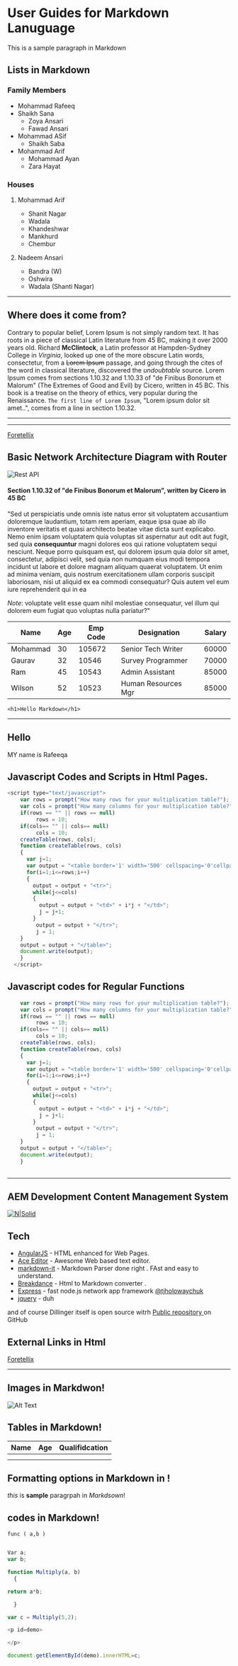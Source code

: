 # User Guides for Markdown Lanuguage

This is a sample paragraph in Markdown 

## Lists in Markdown
 ### Family Members

  * Mohammad Rafeeq
  * Shaikh Sana
    - Zoya Ansari
    - Fawad Ansari
  * Mohammad ASif
    - Shaikh Saba
  * Mohammad Arif
    - Mohammad Ayan
    - Zara Hayat  

### Houses

1. Mohammad Arif
   - Shanit Nagar
   - Wadala
   - Khandeshwar
   - Mankhurd
   - Chembur

2. Nadeem Ansari
   - Bandra (W)
   - Oshwira
   - Wadala (Shanti Nagar)  


---

## Where does it come from?
Contrary to popular belief, Lorem Ipsum is not simply random text. It has roots in a piece of classical Latin literature from 45 BC, making it over 2000 years old. Richard **McClintock**, a Latin professor at Hampden-Sydney College in _Virginia_, looked up one of the more obscure Latin words, consectetur, from a ~~Lorem Ipsum~~ passage, and going through the cites of the word in classical literature, discovered the *_undoubtable_* source. Lorem Ipsum comes from sections 1.10.32 and 1.10.33 of "de Finibus Bonorum et Malorum" (The Extremes of Good and Evil) by Cicero, written in 45 BC. This book is a treatise on the theory of ethics, very popular during the Renaissance. `The first line of Lorem Ipsum`, "Lorem ipsum dolor sit amet..", comes from a line in section 1.10.32.


---

---


[Foretellix](https://www.foretellix.com)<br/>

## Basic Network Architecture Diagram with Router


![Rest API](./Images/Rest-Api-Architecture.jpg)<br> 



#### Section 1.10.32 of "de Finibus Bonorum et Malorum", written by Cicero in 45 BC

"Sed ut perspiciatis unde omnis iste natus error sit voluptatem accusantium doloremque laudantium, totam rem aperiam, eaque ipsa quae ab illo inventore veritatis et quasi architecto beatae vitae dicta sunt explicabo. Nemo enim ipsam voluptatem quia voluptas sit aspernatur aut odit aut fugit, sed quia **consequuntur** magni dolores eos qui ratione voluptatem sequi nesciunt. Neque porro quisquam est, qui dolorem ipsum quia dolor sit amet, consectetur, adipisci velit, sed quia non numquam eius modi tempora incidunt ut labore et dolore magnam aliquam quaerat voluptatem. Ut enim ad minima veniam, quis nostrum exercitationem ullam corporis suscipit laboriosam, nisi ut aliquid ex ea commodi consequatur? Quis autem vel eum iure reprehenderit qui in ea<br> 

_Note_: voluptate velit esse quam nihil molestiae consequatur, vel illum qui dolorem eum fugiat quo voluptas nulla pariatur?"


|  Name | Age  |  Emp Code |  Designation | Salary  |
|---|---|---|---|---|
| Mohammad  |30  | 105672  |  Senior Tech Writer | 60000  |
|  Gaurav | 32  | 10546  |  Survey Programmer | 70000  |
| Ram| 45|10543|Admin Assistant|85000|
| Wilson|52|10523| Human Resources Mgr| 85000|


`<h1>Hello Markdown</h1>`


---

## Hello

MY name is Rafeeqa


## Javascript Codes and Scripts in Html Pages.


```Javascript codes
<script type="text/javascript">
    var rows = prompt("How many rows for your multiplication table?");
    var cols = prompt("How many columns for your multiplication table?");
    if(rows == "" || rows == null)
   		 rows = 10;
    if(cols== "" || cols== null)
   		 cols = 10;
    createTable(rows, cols);
    function createTable(rows, cols)
    {
      var j=1;
      var output = "<table border='1' width='500' cellspacing='0'cellpadding='5'>";
      for(i=1;i<=rows;i++)
      {
    	output = output + "<tr>";
        while(j<=cols)
        {
  		  output = output + "<td>" + i*j + "</td>";
   		  j = j+1;
   		}
   		 output = output + "</tr>";
   		 j = 1;
    }
    output = output + "</table>";
    document.write(output);
    }
  </script>

```


## Javascript codes for Regular Functions

```Javascript
    var rows = prompt("How many rows for your multiplication table?");
    var cols = prompt("How many columns for your multiplication table?");
    if(rows == "" || rows == null)
   		 rows = 10;
    if(cols== "" || cols== null)
   		 cols = 10;
    createTable(rows, cols);
    function createTable(rows, cols)
    {
      var j=1;
      var output = "<table border='1' width='500' cellspacing='0'cellpadding='5'>";
      for(i=1;i<=rows;i++)
      {
    	output = output + "<tr>";
        while(j<=cols)
        {
  		  output = output + "<td>" + i*j + "</td>";
   		  j = j+1;
   		}
   		 output = output + "</tr>";
   		 j = 1;
    }
    output = output + "</table>";
    document.write(output);
    }
  
```

---

## AEM Development Content Management System


[![N|Solid](https://cldup.com/dTxpPi9lDf.thumb.png)](https://nodesource.com/products/nsolid)

## Tech

- [AngularJS] - HTML enhanced for Web Pages.
- [Ace Editor] - Awesome Web based text editor.
- [markdown-it] - Markdown Parser done right . FAst and easy to understand.
- [Breakdance](https://breakdance.github.io./brealdamce) - Html to Markdown converter . 
- [Express] - fast node.js network app framework [@tjholowaychuk] 
- [jquery] - duh


and of course Dillinger itself is open source witrh [Public repository ][dill] on GitHub


## External Links in Html

[Foretellix](https://www.foretellix.com)


---

## Images in Markdwon!

![Alt Text](./Images/Rest-Api-Architecture.jpg)

## Tables in Markdown!

|   Name  |Age     |Qualifidcation     |
|---- |-----|-----|
|     |     |     |                     |
|     |       |   |     |


## Formatting options in Markdown in !

*_this_* is **sample** paragrpah in _Markdsown_!



## codes in Markdown!

`func (
  a,b
)
`

```Javascript

Var a;
var b;

function Multiply(a, b)
  {

return a*b;

  }

var c = Multiply(5,2);

<p id=demo>

</p>

document.getElementById(demo).innerHTML=c;

```

[AngularJS]: <http://angularjs.org>
[Ace Editor]: <http://ace.ajax.org>
[markdown-it]: <https://github.com/markdown-it/markdown-it>
[Express]: <http://expressjs.com>
[@tjholowaychuk]: <http://twitter.com/tjholowaychuk> 
[jquery]: <http://jquery.com>



[dill]: <https://github.com/joemccann/dillinger>